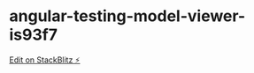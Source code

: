 # angular-testing-model-viewer-is93f7

[Edit on StackBlitz ⚡️](https://stackblitz.com/edit/angular-testing-model-viewer-is93f7)